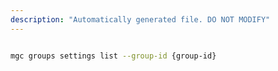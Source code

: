 ```yaml
---
description: "Automatically generated file. DO NOT MODIFY"
---
```


```bash

mgc groups settings list --group-id {group-id}

```